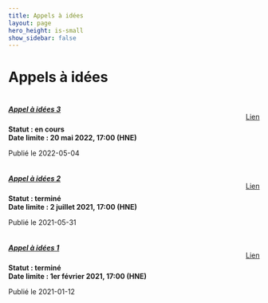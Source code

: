 ```yaml
---
title: Appels à idées
layout: page
hero_height: is-small
show_sidebar: false
---
```


# Appels à idées


<div class="card">
    <div class="card-content" style="margin-bottom: 6em">
        <div style="float: left">
            <a href="/appels/appel-3?"><h5>Appel à idées 3</h5></a>
            <p>
                <b>Statut : en cours<br/> Date limite : 20 mai 2022, 17:00 (HNE)</b>
            </p>
            <p>Publié le 2022-05-04</p>
        </div>
        <div style="float: right; margin-top: 2.5em">
            <a href="/appels/appel-3?" class="button">Lien</a>
        </div>
        <br>
    </div>
</div>

<br>

<div class="card">
    <div class="card-content" style="margin-bottom: 6em">
        <div style="float: left">
            <a href="/appels/appel-2?"><h5>Appel à idées 2</h5></a>
            <p>
                <b>Statut : terminé<br/> Date limite : 2 juillet 2021, 17:00 (HNE)</b>
            </p>
            <p>Publié le 2021-05-31</p>
        </div>
        <div style="float: right; margin-top: 2.5em">
            <a href="/appels/appel-2?" class="button">Lien</a>
        </div>
        <br>
    </div>
</div>

<br>

<div class="card">
    <div class="card-content" style="margin-bottom: 6em">
        <div style="float: left">
            <a href="/appels/appel-1?"><h5>Appel à idées 1</h5></a>
            <p>
                <b>Statut : terminé<br/> Date limite : 1er février 2021, 17:00 (HNE)</b>
            </p>
            <p>Publié le 2021-01-12</p>
        </div>
        <div style="float: right; margin-top: 2.5em">
            <a href="/appels/appel-1?" class="button">Lien</a>
        </div>
        <br>
    </div>
</div>
